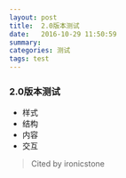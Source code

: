 ```yaml
---
layout: post 
title:  2.0版本测试
date:   2016-10-29 11:50:59
summary:
categories: 测试
tags: test
---
```

### 2.0版本测试
- 样式
- 结构
- 内容
- 交互
> Cited by ironicstone

